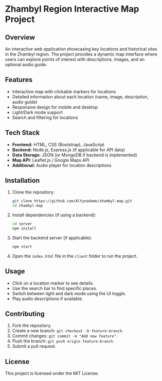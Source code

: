 # Zhambyl Region Interactive Map Project

## Overview

An interactive web application showcasing key locations and historical sites in the Zhambyl region. The project provides a dynamic map interface where users can explore points of interest with descriptions, images, and an optional audio guide.

## Features

- Interactive map with clickable markers for locations
- Detailed information about each location (name, image, description, audio guide)
- Responsive design for mobile and desktop
- Light/Dark mode support
- Search and filtering for locations

## Tech Stack

- **Frontend:** HTML, CSS (Bootstrap), JavaScript
- **Backend:** Node.js, Express.js (if applicable for API data)
- **Data Storage:** JSON (or MongoDB if backend is implemented)
- **Map API:** Leaflet.js / Google Maps API
- **Additional:** Audio player for location descriptions

## Installation

1. Clone the repository:
   ```sh
   git clone https://github.com/Altynadamn/zhambyl-map.git
   cd zhambyl-map
   ```
2. Install dependencies (if using a backend):
   ```sh
   cd server
   npm install
   ```
3. Start the backend server (if applicable):
   ```sh
   npm start
   ```
4. Open the `index.html` file in the `client` folder to run the project.

## Usage

- Click on a location marker to see details.
- Use the search bar to find specific places.
- Switch between light and dark mode using the UI toggle.
- Play audio descriptions if available.

## Contributing

1. Fork the repository.
2. Create a new branch: `git checkout -b feature-branch`.
3. Commit changes: `git commit -m "Add new feature"`.
4. Push the branch: `git push origin feature-branch`.
5. Submit a pull request.

## License

This project is licensed under the MIT License.

